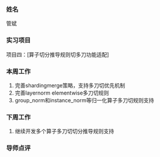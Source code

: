### 姓名

管斌

### 实习项目
项目四：[算子切分推导规则切多刀功能适配]

### 本周工作

1. 完善shardingmerge策略，支持多刀切优先机制
2. 完善layernorm elementwise多刀切规则
3. group_norm和instance_norm等归一化算子多刀切规则支持 

### 下周工作

1. 继续开发多个算子多刀切切分推导规则支持

### 导师点评

